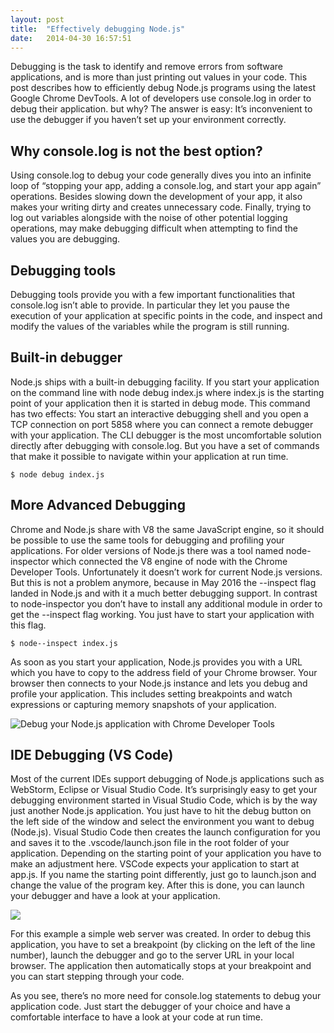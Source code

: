 ```yaml
---
layout: post
title:  "Effectively debugging Node.js"
date:   2014-04-30 16:57:51
---
```


Debugging is the task to identify and remove errors from software applications, and is more than just printing out values in your code. This post describes how to efficiently debug Node.js programs using the latest Google Chrome DevTools. A lot of developers use console.log in order to debug their application. but why? The answer is easy: It’s inconvenient to use the debugger if you haven’t set up your environment correctly. 

## Why console.log is not the best option?
Using console.log to debug your code generally dives you into an infinite loop of “stopping your app, adding a console.log, and start your app again” operations. Besides slowing down the development of your app, it also makes your writing dirty and creates unnecessary code. Finally, trying to log out variables alongside with the noise of other potential logging operations, may make debugging difficult when attempting to find the values you are debugging.
## Debugging tools
Debugging tools provide you with a few important functionalities that console.log isn’t able to provide. In particular they let you pause the execution of your application at specific points in the code, and inspect and modify the values of the variables while the program is still running.

## Built-in debugger
Node.js ships with a built-in debugging facility. If you start your application on the command line with node debug index.js where index.js is the starting point of your application then it is started in debug mode. This command has two effects: You start an interactive debugging shell and you open a TCP connection on port 5858 where you can connect a remote debugger with your application. The CLI debugger is the most uncomfortable solution directly after debugging with console.log. But you have a set of commands that make it possible to navigate within your application at run time.

``` $ node debug index.js ```
## More Advanced Debugging

Chrome and Node.js share with V8 the same JavaScript engine, so it should be possible to use the same tools for debugging and profiling your applications. For older versions of Node.js there was a tool named node-inspector which connected the V8 engine of node with the Chrome Developer Tools. Unfortunately it doesn’t work for current Node.js versions. But this is not a problem anymore, because in May 2016 the --inspect flag landed in Node.js and with it a much better debugging support. In contrast to node-inspector you don’t have to install any additional module in order to get the --inspect flag working. You just have to start your application with this flag.

``` $ node--inspect index.js ```

As soon as you start your application, Node.js provides you with a URL which you have to copy to the address field of your Chrome browser. Your browser then connects to your Node.js instance and lets you debug and profile your application. This includes setting breakpoints and watch expressions or capturing memory snapshots of your application.

![Debug your Node.js application with Chrome Developer Tools](https://1.bp.blogspot.com/-dHmej0Wcs2w/Wst7G5U1sqI/AAAAAAAAAxc/Gufv9VJSRsEn0GaBpuW8zZaoQtjUqVjtACLcBGAs/s1600/ffc.png)

## IDE Debugging (VS Code)
Most of the current IDEs support debugging of Node.js applications such as WebStorm, Eclipse or Visual Studio Code.
It’s surprisingly easy to get your debugging environment started in Visual Studio Code, which is by the way just another Node.js application. You just have to hit the debug button on the left side of the window and select the environment you want to debug (Node.js). Visual Studio Code then creates the launch configuration for you and saves it to the .vscode/launch.json file in the root folder of your application. Depending on the starting point of your application you have to make an adjustment here. VSCode expects your application to start at app.js. If you name the starting point differently, just go to launch.json and change the value of the program key. After this is done, you can launch your debugger and have a look at your application.

![](https://4.bp.blogspot.com/-s_yxJKn_dKs/Wsp8KyNMTqI/AAAAAAAAAww/yGeIt63znXUlMZ-W68tLPAHMcfmc0cwVQCLcBGAs/s1600/NodeDebug-VSC.png)

For this example  a simple web server was created. In order to debug this application, you have to set a breakpoint (by clicking on the left of the line number), launch the debugger and go to the server URL in your local browser. The application then automatically stops at your breakpoint and you can start stepping through your code.

As you see, there’s no more need for console.log statements to debug your application code. Just start the debugger of your choice and have a comfortable interface to have a look at your code at run time.
